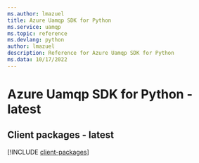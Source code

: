 ```yaml
---
ms.author: lmazuel
title: Azure Uamqp SDK for Python
ms.service: uamqp
ms.topic: reference
ms.devlang: python
author: lmazuel
description: Reference for Azure Uamqp SDK for Python
ms.data: 10/17/2022
---
```

# Azure Uamqp SDK for Python - latest

## Client packages - latest
[!INCLUDE [client-packages](uamqp-client-index.md)]